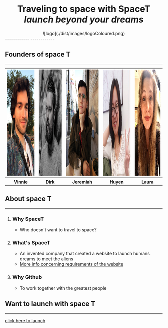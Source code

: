 <div align="center"><h1>Traveling to space with SpaceT <br><em>launch beyond your dreams</em></h1></div>

<div align="center">![logo](./dist/images/logoColoured.png)</div>
------------
------------


## Founders of space T
------------

<table>
    
  <tr>
    <td> <img src="./dist/images/vinnie.jpg"  alt="1" width =460px height =340px ></td>
    <td><img src="./dist/images/dirk.jpeg" alt="2" width = 460px height = 340px></td>
    <td><img src="./dist/images/jeremiaverhulst.jpg" alt="2" width = 460px height = 340px></td>
    <td><img src="./dist/images/Huyen.jpg" alt="2" width = 460px height = 340px></td>
    <td><img src="./dist/images/Laura-Devriendt.jpg" alt="2" width = 460px height = 340px></td>
   </tr> 
   <tr>
     <th>Vinnie</th>
     <th>Dirk</th>
     <th>Jeremiah</th>
     <th>Huyen</th>
     <th>Laura</th>

  </tr>
</table>


## About space T
------

1. ### Why SpaceT
    * Who doesn't want to travel to space?
2. ### What's SpaceT
    * An invented company that created a website to launch humans dreams to meet the aliens
    * [More info concerning requirements of the website](https://github.com/becodeorg/atw-lamarr-3-20/tree/master/8.Final-test) 
3. ### Why Github
    * To work together with the greatest people 

## Want to launch with space T
------
[click here to launch](LINK)

